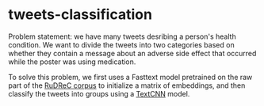 # tweets-classification

Problem statement: we have many tweets desribing a person's health condition. We want to divide the tweets into two categories based on whether they contain a message about an adverse side effect that occurred while the poster was using medication.

To solve this problem, we first uses a Fasttext model pretrained on the raw part of the [RuDReC corpus](https://github.com/cimm-kzn/RuDReC) to initialize a matrix of embeddings, and then classify the tweets into groups using a [TextCNN](https://github.com/ShawnyXiao/TextClassification-Keras/tree/master/model/TextCNN) model.
